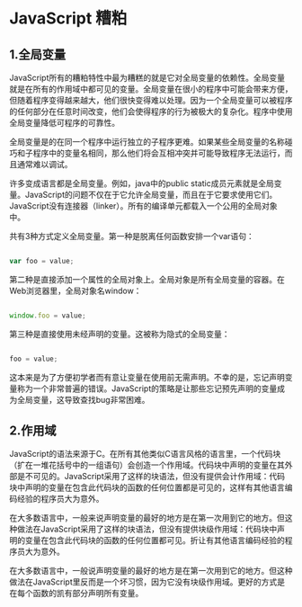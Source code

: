 JavaScript 糟粕
===============

## 1.全局变量

JavaScript所有的糟粕特性中最为糟糕的就是它对全局变量的依赖性。全局变量就是在所有的作用域中都可见的变量。全局变量在很小的程序中可能会带来方便，但随着程序变得越来越大，他们很快变得难以处理。因为一个全局变量可以被程序的任何部分在任意时间改变，他们会使得程序的行为被极大的复杂化。程序中使用全局变量降低可程序的可靠性。

全局变量是的在同一个程序中运行独立的子程序更难。如果某些全局变量的名称碰巧和子程序中的变量名相同，那么他们将会互相冲突并可能导致程序无法运行，而且通常难以调试。

许多变成语言都是全局变量。例如，java中的public static成员元素就是全局变量。JavaScript的问题不仅在于它允许全局变量，而且在于它要求使用它们。JavaScript没有连接器（linker）。所有的编译单元都载入一个公用的全局对象中。

共有3种方式定义全局变量。第一种是脱离任何函数安排一个var语句：

```js

var foo = value;

```

第二种是直接添加一个属性的全局对象上。全局对象是所有全局变量的容器。在Web浏览器里，全局对象名window：

```js

window.foo = value;

```

第三种是直接使用未经声明的变量。这被称为隐式的全局变量：

```js

foo = value;

```

这本来是为了方便初学者而有意让变量在使用前无需声明。不幸的是，忘记声明变量称为一个非常普遍的错误。JavaScript的策略是让那些忘记预先声明的变量成为全局变量，这导致查找bug非常困难。

## 2.作用域

JavaScript的语法来源于C。在所有其他类似C语言风格的语言里，一个代码块（扩在一堆花括号中的一组语句）会创造一个作用域。代码块中声明的变量在其外部是不可见的。JavaScript采用了这样的块语法，但没有提供会计作用域：代码块中声明的变量在包含此代码块的函数的任何位置都是可见的，这样有其他语言编码经验的程序员大为意外。

在大多数语言中，一般来说声明变量的最好的地方是在第一次用到它的地方。但这种做法在JavaScript采用了这样的块语法，但没有提供块级作用域：代码块中声明的变量在包含此代码块的函数的任何位置都可见。折让有其他语言编码经验的程序员大为意外。

在大多数语言中，一般说声明变量的最好的地方是在第一次用到它的地方。但这种做法在JavaScript里反而是一个坏习惯，因为它没有块级作用域。更好的方式是在每个函数的凯有部分声明所有变量。

